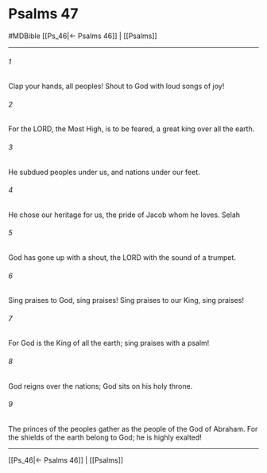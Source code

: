 # Psalms 47
#MDBible
[[Ps_46|← Psalms 46]] | [[Psalms]]

***

###### 1 

Clap your hands, all peoples! Shout to God with loud songs of joy! 

###### 2 

For the LORD, the Most High, is to be feared, a great king over all the earth. 

###### 3 

He subdued peoples under us, and nations under our feet. 

###### 4 

He chose our heritage for us, the pride of Jacob whom he loves. Selah 

###### 5 

God has gone up with a shout, the LORD with the sound of a trumpet. 

###### 6 

Sing praises to God, sing praises! Sing praises to our King, sing praises! 

###### 7 

For God is the King of all the earth; sing praises with a psalm! 

###### 8 

God reigns over the nations; God sits on his holy throne. 

###### 9 

The princes of the peoples gather as the people of the God of Abraham. For the shields of the earth belong to God; he is highly exalted! 

***

[[Ps_46|← Psalms 46]] | [[Psalms]]
